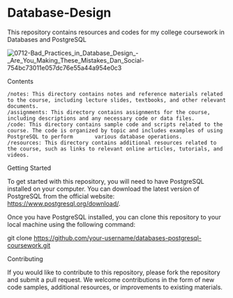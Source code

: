 # Database-Design
This repository contains resources and codes for my college coursework in Databases and PostgreSQL

![0712-Bad_Practices_in_Database_Design_-_Are_You_Making_These_Mistakes_Dan_Social-754bc73011e057dc76e55a44a954e0c3](https://user-images.githubusercontent.com/102630199/226671376-8b7adf11-4b0b-49c6-87e9-06fa56f32608.png)


Contents

    /notes: This directory contains notes and reference materials related to the course, including lecture slides, textbooks, and other relevant documents.
    /assignments: This directory contains assignments for the course, including descriptions and any necessary code or data files.
    /code: This directory contains sample code and scripts related to the course. The code is organized by topic and includes examples of using PostgreSQL to perform       various database operations.
    /resources: This directory contains additional resources related to the course, such as links to relevant online articles, tutorials, and videos.

Getting Started

To get started with this repository, you will need to have PostgreSQL installed on your computer. You can download the latest version of PostgreSQL from the official website: https://www.postgresql.org/download/.

Once you have PostgreSQL installed, you can clone this repository to your local machine using the following command:

git clone https://github.com/your-username/databases-postgresql-coursework.git

Contributing

If you would like to contribute to this repository, please fork the repository and submit a pull request. We welcome contributions in the form of new code samples, additional resources, or improvements to existing materials.
